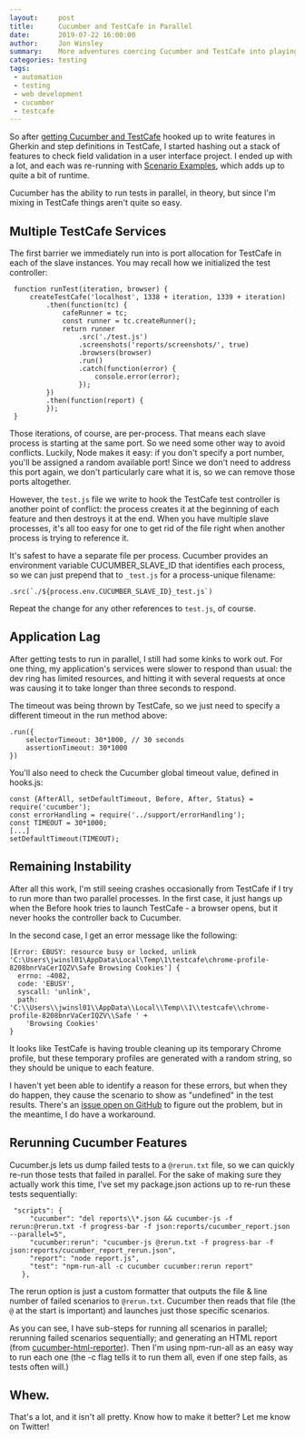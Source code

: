 ```yaml
---
layout:     post
title:      Cucumber and TestCafe in Parallel
date:       2019-07-22 16:00:00
author:     Jon Winsley
summary:    More adventures coercing Cucumber and TestCafe into playing nicely - in parallel this time!
categories: testing
tags:
 - automation
 - testing
 - web development
 - cucumber
 - testcafe
---
```


So after [getting Cucumber and TestCafe](https://www.jonwinsley.com/testing/2019/07/15/cucumber-and-testcafe/) hooked up to write features in Gherkin and step definitions in TestCafe, I started hashing out a stack of features to check field validation in a user interface project. I ended up with a lot, and each was re-running with [Scenario Examples](https://cucumber.io/docs/gherkin/reference/#example), which adds up to quite a bit of runtime.

Cucumber has the ability to run tests in parallel, in theory, but since I'm mixing in TestCafe things aren't quite so easy.

## Multiple TestCafe Services

The first barrier we immediately run into is port allocation for TestCafe in each of the slave instances. You may recall how we initialized the test controller:


     function runTest(iteration, browser) {
         createTestCafe('localhost', 1338 + iteration, 1339 + iteration)
             .then(function(tc) {
                 cafeRunner = tc;
                 const runner = tc.createRunner();
                 return runner
                     .src('./test.js')
                     .screenshots('reports/screenshots/', true)
                     .browsers(browser)
                     .run()
                     .catch(function(error) {
                         console.error(error);
                     });
             })
             .then(function(report) {
             });
     }

Those iterations, of course, are per-process. That means each slave process is starting at the same port. So we need some other way to avoid conflicts. Luckily, Node makes it easy: if you don't specify a port number, you'll be assigned a random available port! Since we don't need to address this port again, we don't particularly care what it is, so we can remove those ports altogether.

However, the `test.js` file we write to hook the TestCafe test controller is another point of conflict: the process creates it at the beginning of each feature and then destroys it at the end. When you have multiple slave processes, it's all too easy for one to get rid of the file right when another process is trying to reference it. 

It's safest to have a separate file per process. Cucumber provides an environment variable CUCUMBER_SLAVE_ID that identifies each process, so we can just prepend that to `_test.js` for a process-unique filename:

    .src(`./${process.env.CUCUMBER_SLAVE_ID}_test.js`)

Repeat the change for any other references to `test.js`, of course.

## Application Lag

After getting tests to run in parallel, I still had some kinks to work out. For one thing, my application's services were slower to respond than usual: the dev ring has limited resources, and hitting it with several requests at once was causing it to take longer than three seconds to respond. 

The timeout was being thrown by TestCafe, so we just need to specify a different timeout in the run method above:

    .run({
        selectorTimeout: 30*1000, // 30 seconds
        assertionTimeout: 30*1000
    })

You'll also need to check the Cucumber global timeout value, defined in hooks.js:

    const {AfterAll, setDefaultTimeout, Before, After, Status} = require('cucumber');
    const errorHandling = require('../support/errorHandling');
    const TIMEOUT = 30*1000;
    [...]
    setDefaultTimeout(TIMEOUT);

## Remaining Instability

After all this work, I'm still seeing crashes occasionally from TestCafe if I try to run more than two parallel processes. In the first case, it just hangs up when the Before hook tries to launch TestCafe - a browser opens, but it never hooks the controller back to Cucumber.

In the second case, I get an error message like the following:

    [Error: EBUSY: resource busy or locked, unlink 'C:\Users\jwinsl01\AppData\Local\Temp\1\testcafe\chrome-profile-8208bnrVaCerIQZV\Safe Browsing Cookies'] {
      errno: -4082,
      code: 'EBUSY',
      syscall: 'unlink',
      path: 'C:\\Users\\jwinsl01\\AppData\\Local\\Temp\\1\\testcafe\\chrome-profile-8208bnrVaCerIQZV\\Safe ' +
        'Browsing Cookies'
    }

It looks like TestCafe is having trouble cleaning up its temporary Chrome profile, but these temporary profiles are generated with a random string, so they should be unique to each feature. 

I haven't yet been able to identify a reason for these errors, but when they do happen, they cause the scenario to show as "undefined" in the test results. There's an [issue open on GitHub](https://github.com/rquellh/testcafe-cucumber/issues/27) to figure out the problem, but in the meantime, I do have a workaround.

## Rerunning Cucumber Features

Cucumber.js lets us dump failed tests to a `@rerun.txt` file, so we can quickly re-run those tests that failed in parallel. For the sake of making sure they actually work this time, I've set my package.json actions up to re-run these tests sequentially:

     "scripts": {
         "cucumber": "del reports\\*.json && cucumber-js -f rerun:@rerun.txt -f progress-bar -f json:reports/cucumber_report.json --parallel=5",
         "cucumber:rerun": "cucumber-js @rerun.txt -f progress-bar -f json:reports/cucumber_report_rerun.json",
         "report": "node report.js",
         "test": "npm-run-all -c cucumber cucumber:rerun report"
       },

The rerun option is just a custom formatter that outputs the file & line number of failed scenarios to `@rerun.txt`. Cucumber then reads that file (the `@` at the start is important) and launches just those specific scenarios.

As you can see, I have sub-steps for running all scenarios in parallel; rerunning failed scenarios sequentially; and generating an HTML report (from [cucumber-html-reporter](https://github.com/gkushang/cucumber-html-reporter)). Then I'm using npm-run-all as an easy way to run each one (the -c flag tells it to run them all, even if one step fails, as tests often will.)

## Whew.

That's a lot, and it isn't all pretty. Know how to make it better? Let me know on Twitter!
